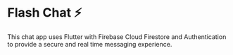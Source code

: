 # Flash Chat ⚡️

This chat app uses Flutter with Firebase Cloud Firestore and Authentication to provide a secure and real time messaging experience.
